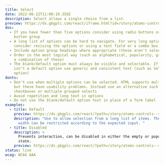 ```yaml
---
title: Select
date: 2022-06-22T11:00:19.359Z
description: Select allows a single choice from a list.
preview: https://ds.gbgplc.com/react/iframe.html?id=/story/atoms-controls--select-elements
dos:
  - If you have fewer than five options consider using radio buttons or a toggle
    button group
  - A long list of options can be hard to navigate. For very long option lists
    consider revising the options or using a text field or a combo box
  - Include option group headings where appropriate (these aren't selectable)
  - Order in the most logical way (such as alphabetical, popularity, grouped, or
    a combination of these)
  - The blank/default option must always be visible and selectable. If there
    isn’t a default option use generic and consistent text (such as Select an
    option)
donts:
  - Don't use when multiple options can be selected. HTML supports multi-selects
    but these have usability problems. Instead use an alternative such as
    checkboxes or multiple grouped selects
  - Avoid repetition and long text in options
  - Do not use the blank/default option text in place of a form label
examples:
  - title: Default
    preview: https://ds.gbgplc.com/react/?path=/story/atoms-controls--select-elements
    description: "Use to allow selection from a long list of items. The select’s
      width can be restricted according to the expected input. "
  - title: Disabled
    description: >
      Prevents interaction, can be disabled in either the empty or populated
      state.
    preview: https://ds.gbgplc.com/react/?path=/story/atoms-controls--select-elements&nav=0&knob-Disabled?=true
status: live
wcag: WCAG AAA
---
```

